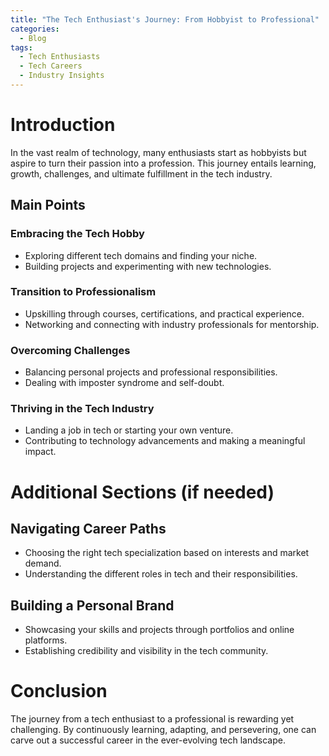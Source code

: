 ```yaml
---
title: "The Tech Enthusiast's Journey: From Hobbyist to Professional"
categories:
  - Blog
tags:
  - Tech Enthusiasts
  - Tech Careers
  - Industry Insights
---
```


# Introduction
In the vast realm of technology, many enthusiasts start as hobbyists but aspire to turn their passion into a profession. This journey entails learning, growth, challenges, and ultimate fulfillment in the tech industry.

## Main Points

### Embracing the Tech Hobby
- Exploring different tech domains and finding your niche.
- Building projects and experimenting with new technologies.

### Transition to Professionalism
- Upskilling through courses, certifications, and practical experience.
- Networking and connecting with industry professionals for mentorship.

### Overcoming Challenges
- Balancing personal projects and professional responsibilities.
- Dealing with imposter syndrome and self-doubt.

### Thriving in the Tech Industry
- Landing a job in tech or starting your own venture.
- Contributing to technology advancements and making a meaningful impact.

# Additional Sections (if needed)
## Navigating Career Paths
- Choosing the right tech specialization based on interests and market demand.
- Understanding the different roles in tech and their responsibilities.

## Building a Personal Brand
- Showcasing your skills and projects through portfolios and online platforms.
- Establishing credibility and visibility in the tech community.

# Conclusion
The journey from a tech enthusiast to a professional is rewarding yet challenging. By continuously learning, adapting, and persevering, one can carve out a successful career in the ever-evolving tech landscape.